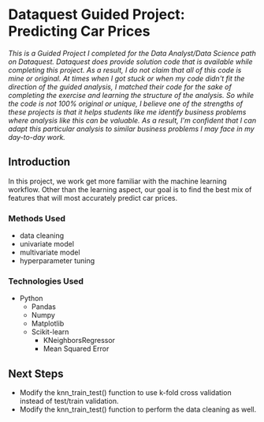# Dataquest Guided Project: Predicting Car Prices
*This is a Guided Project I completed for the Data Analyst/Data Science path on Dataquest. Dataquest does provide solution code that is available while completing this project. As a result, I do not claim that all of this code is mine or original. At times when I got stuck or when my code didn't fit the direction of the guided analysis, I matched their code for the sake of completing the exercise and learning the structure of the analysis.
So while the code is not 100% original or unique, I believe one of the strengths of these projects is that it helps students like me identify business problems where analysis like this can be valuable. As a result, I'm confident that I can adapt this particular analysis to similar business problems I may face in my day-to-day work.*

## Introduction
In this project, we work get more familiar with the machine learning workflow. Other than the learning aspect, our goal is to find the best mix of features that will most accurately predict car prices.

### Methods Used
- data cleaning
- univariate model
- multivariate model
- hyperparameter tuning

### Technologies Used
- Python
    - Pandas
    - Numpy
    - Matplotlib
    - Scikit-learn
        - KNeighborsRegressor
        - Mean Squared Error
        
## Next Steps
- Modify the knn_train_test() function to use k-fold cross validation instead of test/train validation.
- Modify the knn_train_test() function to perform the data cleaning as well.


